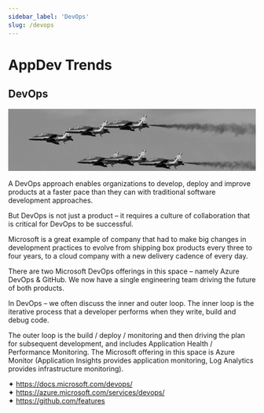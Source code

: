 ```yaml
---
sidebar_label: 'DevOps'
slug: /devops
---
```


# AppDev Trends

## DevOps

![](images/05-devops.png)

A DevOps approach enables organizations to develop, deploy and improve products at a faster pace than they can with traditional software development approaches.

But DevOps is not just a product – it requires a culture of collaboration that is critical for DevOps to be successful.

Microsoft is a great example of company that had to make big changes in development practices to evolve from shipping box products every three to four years, to a cloud company with a new delivery cadence of every day.

There are two Microsoft DevOps offerings in this space – namely Azure DevOps & GitHub. We now have a single engineering team driving the future of both products.

In DevOps – we often discuss the inner and outer loop. The inner loop is the iterative process that a developer performs when they write, build and debug code. 

The outer loop is the build / deploy / monitoring and then driving the plan for subsequent development, and includes Application Health / Performance Monitoring. The Microsoft offering in this space is Azure Monitor (Application Insights provides application monitoring, Log Analytics provides infrastructure monitoring).

&#x2726; <https://docs.microsoft.com/devops/>  
&#x2726; <https://azure.microsoft.com/services/devops/>  
&#x2726; <https://github.com/features>  
